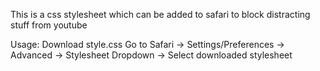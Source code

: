 This is a css stylesheet which can be added to safari to block distracting stuff from  youtube

Usage:
Download style.css
Go to Safari -> Settings/Preferences -> Advanced -> Stylesheet Dropdown -> Select downloaded stylesheet
